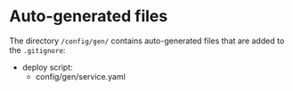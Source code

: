 # Auto-generated files

The directory `/config/gen/` contains auto-generated files that are added to the `.gitignore`:

* deploy script:
    * config/gen/service.yaml